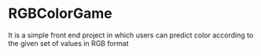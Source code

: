 # RGBColorGame
It is a simple front end project in which users can predict color according to the given set of values in RGB format
